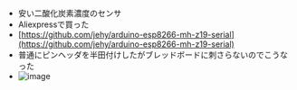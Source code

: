 
- 安い二酸化炭素濃度のセンサ
- Aliexpressで買った
- [https://github.com/jehy/arduino-esp8266-mh-z19-serial](https://github.com/jehy/arduino-esp8266-mh-z19-serial)
- 普通にピンヘッダを半田付けしたがブレッドボードに刺さらないのでこうなった
- ![image](https://gyazo.com/7c9fb43180494bfa499782719c537f57/thumb/1000)
